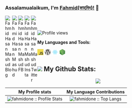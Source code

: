 ### Assalamualaikum, I'm [Fahmid(ফাহমিদ)!](https://fahmidone.github.io) 👋

<a href="#">
  <img align="left" alt="Fahmid Hasan Mashud Blog" width="23px" src="https://raw.githubusercontent.com/fahmidone/fahmidone/master/icons/article.svg" />
</a>
<a href="https://fahmidone.github.io/">
  <img align="left" alt="Fahmid Hasan Mashud" width="20px" src="https://raw.githubusercontent.com/fahmidone/fahmidone/master/icons/world-wide-web.svg" />
</a>
<a href="https://fb.me/fahmid.one">
  <img align="left" alt="Fahmid Hasan Mashud FB" width="21px" src="https://raw.githubusercontent.com/fahmidone/fahmidone/master/icons/facebook-circular-logo.svg" />
</a>
<a href="https://www.instagram.com/fahmid.one/">
  <img align="left" alt="Fahmid Hasan Mashud Insta" width="21px" src="https://raw.githubusercontent.com/fahmidone/fahmidone/master/icons/instagram.svg" />
</a>
<a href="https://twitter.com/fahmidone">
  <img align="left" alt="Fahmid Hasan Mashud Twitter" width="21px" src="https://raw.githubusercontent.com/fahmidone/fahmidone/master/icons/twitter.svg" />
</a>

<br />
<br />

![Profile views](https://gpvc.arturio.dev/fahmidone)

**My Languages and Tools:**  

<code><img height="20" src="https://raw.githubusercontent.com/github/explore/80688e429a7d4ef2fca1e82350fe8e3517d3494d/topics/javascript/javascript.png"></code>
<code><img height="20" src="https://raw.githubusercontent.com/github/explore/80688e429a7d4ef2fca1e82350fe8e3517d3494d/topics/wordpress/wordpress.png"></code>
<code><img height="20" src="https://raw.githubusercontent.com/github/explore/80688e429a7d4ef2fca1e82350fe8e3517d3494d/topics/react/react.png"></code>
<code><img height="20" src="https://raw.githubusercontent.com/github/explore/80688e429a7d4ef2fca1e82350fe8e3517d3494d/topics/nodejs/nodejs.png"></code>  

## <img src="https://media.giphy.com/media/ZCN6F3FAkwsyOGU2RS/giphy.gif" width="40"> **My Github Stats:**

<p align="center">
   <img align="center" src="https://github-readme-streak-stats.herokuapp.com/?user=fahmidone&theme=algolia&hide_border=true"/>
</p>

My Profile stats              |  My Language Contributions
:-------------------------:|:-------------------------:
![fahmidone :: Profile Stats](https://github-readme-stats.vercel.app/api?username=fahmidone&show_icons=true&theme=algolia) | ![fahmidone :: Top Langs](https://github-readme-stats.vercel.app/api/top-langs/?username=fahmidone&langs_count=10&theme=algolia&layout=compact&hide=html)
